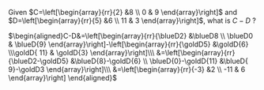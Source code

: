 Given  $C=\left[\begin{array}{rr}{2} &8  
\\ 0 & 9 
\end{array}\right]$ and $D=\left[\begin{array}{rr}{5} &6 
\\ 11 & 3 
\end{array}\right]$, what is $C-D$ ?

<!--question-->

$\begin{aligned}C-D&=\left[\begin{array}{rr}{\blueD2} &\blueD8  
\\ \blueD0 & \blueD{9} 
\end{array}\right]-\left[\begin{array}{rr}{\goldD5} &\goldD{6} 
\\\goldD{ 11} & \goldD{3} 
\end{array}\right]\\\
&=\left[\begin{array}{rr}{\blueD2-\goldD5} &\blueD{8}-\goldD{6}  
\\ \blueD{0}-\goldD{11} &\blueD{ 9}-\goldD3   
\end{array}\right]\\\
&=\left[\begin{array}{rr}{-3} &2  
\\ -11 & 6 
\end{array}\right]
\end{aligned}$
